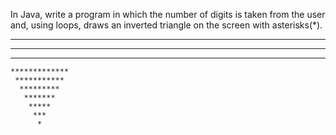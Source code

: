 In Java, write a program in which the number of digits is taken from the user and, using loops,
draws an inverted triangle on the screen with asterisks(*).
  *******************
  *****************
   ***************
    *************
     ***********
      *********
       *******
        *****
         ***
          *
